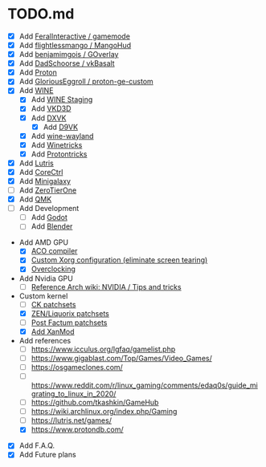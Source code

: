 # TODO.md

- [x] Add [FeralInteractive / gamemode](https://github.com/FeralInteractive/gamemode)
- [x] Add [flightlessmango / MangoHud](https://github.com/flightlessmango/MangoHud)
- [x] Add [benjamimgois / GOverlay](https://github.com/benjamimgois/goverlay)
- [x] Add [DadSchoorse / vkBasalt](https://github.com/DadSchoorse/vkBasalt)
- [x] Add [Proton](https://github.com/ValveSoftware/Proton)
- [x] Add [GloriousEggroll / proton-ge-custom](https://github.com/GloriousEggroll/proton-ge-custom)
- [x] Add [WINE](https://www.winehq.org/)
	- [x] Add [WINE Staging](https://wiki.winehq.org/Wine-Staging)
	- [x] Add [VKD3D](https://github.com/d3d12/vkd3d)
	- [x] Add [DXVK](https://github.com/doitsujin/dxvk)
		- [x] Add [D9VK](https://github.com/Joshua-Ashton/d9vk)
	- [x] Add [wine-wayland](https://github.com/varmd/wine-wayland)
	- [x] Add [Winetricks](https://wiki.winehq.org/Winetricks)
	- [x] Add [Protontricks](https://github.com/Matoking/protontricks)
- [x] Add [Lutris](https://lutris.net/)
- [x] Add [CoreCtrl](https://gitlab.com/corectrl/corectrl)
- [x] Add [Minigalaxy](https://github.com/sharkwouter/minigalaxy)
- [ ] Add [ZeroTierOne](https://github.com/zerotier/ZeroTierOne)
- [x] Add [QMK](https://github.com/qmk/qmk_firmware)
- [ ] Add Development
	- [ ] Add [Godot](https://godotengine.org/)
	- [ ] Add [Blender](https://www.blender.org/)
- Add AMD GPU
	- [x] [ACO compiler](https://wiki.archlinux.org/index.php/AMDGPU#ACO_compiler)
	- [x] [Custom Xorg configuration (eliminate screen tearing)](https://wiki.archlinux.org/index.php/AMDGPU#Xorg_configuration)
	- [x] [Overclocking](https://wiki.archlinux.org/index.php/AMDGPU#Overclocking)
- Add Nvidia GPU
	- [ ] [Reference Arch wiki: NVIDIA / Tips and tricks](https://wiki.archlinux.org/index.php/NVIDIA/Tips_and_tricks)
- Custom kernel
	- [ ] [CK patchsets](http://ck.kolivas.org/)
	- [x] [ZEN/Liquorix patchsets](https://github.com/zen-kernel/zen-kernel)
	- [ ] [Post Factum patchsets](https://gitlab.com/post-factum/pf-kernel)
	- [x] [Add XanMod](https://xanmod.org/)
- Add references
	- [ ] https://www.icculus.org/lgfaq/gamelist.php
	- [ ] https://www.gigablast.com/Top/Games/Video_Games/
	- [ ] https://osgameclones.com/
	- [ ] https://www.reddit.com/r/linux_gaming/comments/edaq0s/guide_migrating_to_linux_in_2020/
	- [ ] https://github.com/tkashkin/GameHub
	- [ ] https://wiki.archlinux.org/index.php/Gaming
	- [ ] https://lutris.net/games/
	- [x] https://www.protondb.com/
- [x] Add F.A.Q.
- [x] Add Future plans
